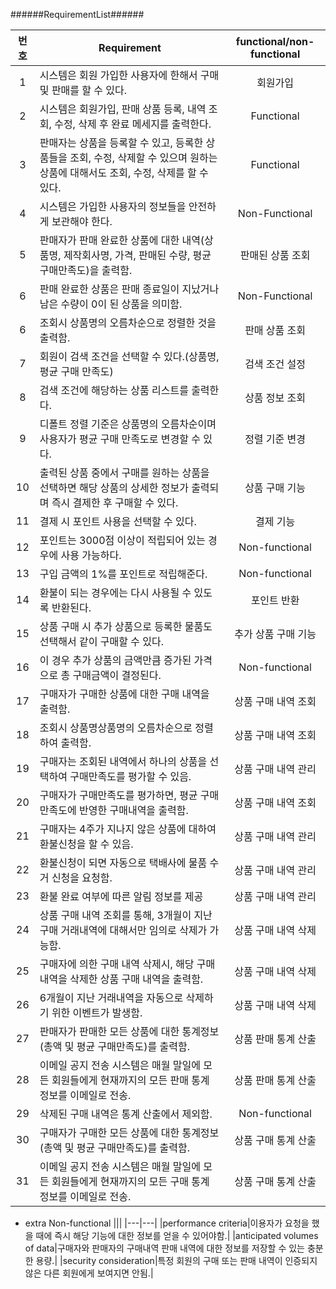 ######RequirementList######

| 번호 | Requirement | functional/non-functional |
| :--: | ------------------- | :----------: |
|1|시스템은 회원 가입한 사용자에 한해서 구매 및 판매를 할 수 있다.|회원가입|
|2|시스템은 회원가입, 판매 상품 등록, 내역 조회, 수정, 삭제 후 완료 메세지를 출력한다.|Functional|
|3|판매자는 상품을 등록할 수 있고, 등록한 상품들을 조회, 수정, 삭제할 수 있으며 원하는 상품에 대해서도 조회, 수정, 삭제를 할 수 있다.|Functional|
|4|시스템은 가입한 사용자의 정보들을 안전하게 보관해야 한다.|Non-Functional|
|5|판매자가 판매 완료한 상품에 대한 내역(상품명, 제작회사명, 가격, 판매된 수량, 평균 구매만족도)을 출력함.|판매된 상품 조회|
|6|판매 완료한 상품은 판매 종료일이 지났거나 남은 수량이 0이 된 상품을 의미함.|Non-Functional|
|6|조회시 상품명의 오름차순으로 정렬한 것을 출력함.|판매 상품 조회|
|7|회원이 검색 조건을 선택할 수 있다.(상품명, 평균 구매 만족도)|검색 조건 설정|
|8|검색 조건에 해당하는 상품 리스트를 출력한다.|상품 정보 조회|
|9|디폴트 정렬 기준은 상품명의 오름차순이며 사용자가 평균 구매 만족도로 변경할 수 있다.|정렬 기준 변경|
|10|출력된 상품 중에서 구매를 원하는 상품을 선택하면 해당 상품의 상세한 정보가 출력되며 즉시 결제한 후 구매할 수 있다.|상품 구매 기능|
|11|결제 시 포인트 사용을 선택할 수 있다.|결제 기능|
|12|포인트는 3000점 이상이 적립되어 있는 경우에 사용 가능하다.|Non-functional|
|13|구입 금액의 1%를 포인트로 적립해준다.|Non-functional|
|14|환불이 되는 경우에는 다시 사용될 수 있도록 반환된다.|포인트 반환|
|15|상품 구매 시 추가 상품으로 등록한 물품도 선택해서 같이 구매할 수 있다.|추가 상품 구매 기능|
|16|이 경우 추가 상품의 금액만큼 증가된 가격으로 총 구매금액이 결정된다.|Non-functional|
|17|구매자가 구매한 상품에 대한 구매 내역을 출력함.|상품 구매 내역 조회|
|18|조회시 상품명상품명의 오름차순으로 정렬하여 출력함.|상품 구매 내역 조회|
|19|구매자는 조회된 내역에서 하나의 상품을 선택하여 구매만족도를 평가할 수 있음.|상품 구매 내역 관리|
|20|구매자가 구매만족도를 평가하면, 평균 구매만족도에 반영한 구매내역을 출력함.|상품 구매 내역 조회|
|21|구매자는 4주가 지나지 않은 상품에 대하여 환불신청을 할 수 있음.|상품 구매 내역 관리|
|22|환불신청이 되면 자동으로 택배사에 물품 수거 신청을 요청함.|상품 구매 내역 관리|
|23|환불 완료 여부에 따른 알림 정보를 제공|상품 구매 내역 관리|
|24|상품 구매 내역 조회를 통해, 3개월이 지난 구매 거래내역에 대해서만 임의로 삭제가 가능함.|상품 구매 내역 삭제|
|25|구매자에 의한 구매 내역 삭제시, 해당 구매 내역을 삭제한 상품 구매 내역을 출력함.|상품 구매 내역 삭제|
|26|6개월이 지난 거래내역을 자동으로 삭제하기 위한 이벤트가 발생함.|상품 구매 내역 삭제|
|27|판매자가 판매한 모든 상품에 대한 통계정보(총액 및 평균 구매만족도)를 출력함.|상품 판매 통계 산출|
|28|이메일 공지 전송 시스템은 매월 말일에 모든 회원들에게 현재까지의 모든 판매 통계 정보를 이메일로 전송.|상품 판매 통계 산출|
|29|삭제된 구매 내역은 통계 산출에서 제외함.|Non-functional|
|30|구매자가 구매한 모든 상품에 대한 통계정보(총액 및 평균 구매만족도)를 출력함.|상품 구매 통계 산출|
|31|이메일 공지 전송 시스템은 매월 말일에 모든 회원들에게 현재까지의 모든 구매 통계 정보를 이메일로 전송.|상품 구매 통계 산출|

- extra Non-functional
|||
|---|---|
|performance criteria|이용자가 요청을 했을 때에 즉시 해당 기능에 대한 정보를 얻을 수 있어야함.|
|anticipated volumes of data|구매자와 판매자의 구매내역 판매 내역에 대한 정보를 저장할 수 있는 충분한 용량.|
|security consideration|특정 회원의 구매 또는 판매 내역이 인증되지 않은 다른 회원에게 보여지면 안됨.|
